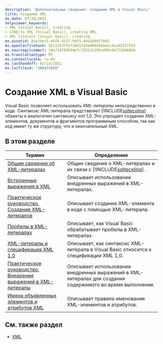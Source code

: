 ```yaml
---
description: 'Дополнительные сведения: создание XML в Visual Basic'
title: Создание XML
ms.date: 07/20/2015
helpviewer_keywords:
- XML [Visual Basic], creating
- LINQ to XML [Visual Basic], creating XML
- XML literals [Visual Basic], creating
ms.assetid: 8ae29ec5-e5fb-4137-9df5-60a288df7045
ms.openlocfilehash: 9511253791720d1f45e00669b0abc41a45237f63
ms.sourcegitcommit: 10e719780594efc781b15295e499c66f316068b8
ms.translationtype: MT
ms.contentlocale: ru-RU
ms.lasthandoff: 02/14/2021
ms.locfileid: "100431650"
---
```

# <a name="creating-xml-in-visual-basic"></a>Создание XML в Visual Basic

Visual Basic позволяет использовать *XML-литералы* непосредственно в коде. Синтаксис XML-литерала представляет [!INCLUDE[sqltecxlinq](~/includes/sqltecxlinq-md.md)] объекты и аналогичен синтаксису xml 1,0. Это упрощает создание XML-элементов, документов и фрагментов программным способом, так как код имеет ту же структуру, что и окончательный XML.  
  
## <a name="in-this-section"></a>В этом разделе  
  
|Термин|Определение|  
|---|---|  
|[Общие сведения об XML-литералах](xml-literals-overview.md)|Общие сведения о XML-литералах и их связи с [!INCLUDE[sqltecxlinq](~/includes/sqltecxlinq-md.md)] .|  
|[Встроенные выражения в XML](embedded-expressions-in-xml.md)|Описывает использование внедренных выражений в XML-литералах.|  
|[Практическое руководство. Создание XML-литералов](how-to-create-xml-literals.md)|Описывает создание XML-элемента в коде с помощью XML-литерала.|  
|[Пробелы в XML-литералах](white-space-in-xml-literals.md)|Описывает, как Visual Basic обрабатывает пробелы в XML-литералах.|  
|[XML-литералы и спецификация XML 1.0](xml-literals-and-the-xml-1-0-specification.md)|Описывает, как синтаксис XML-литерала в Visual Basic относится к спецификации XML 1,0.|  
|[Практическое руководство. Внедрение выражений в XML-литералы](how-to-embed-expressions-in-xml-literals.md)|Описывает использование внедренных выражений в XML-литералах для создания содержимого во время выполнения.|  
|[Имена объявленных элементов и атрибутов XML](names-of-declared-xml-elements-and-attributes.md)|Описывает правила именования XML-элементов и атрибутов.|  
  
## <a name="see-also"></a>См. также раздел

- [XML](index.md)
